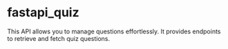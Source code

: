 # fastapi_quiz
This API allows you to manage questions effortlessly. It provides endpoints to retrieve and fetch quiz questions.
